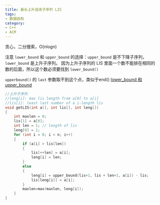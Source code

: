 ```yaml
---
title: 最长上升连续子序列 LIS
tags:
- 数据结构
category:
- C++
- ACM
---
```


贪心，二分搜索，O(nlogn)

注意 `lower_bound` 和 `upper_bound` 的选择：`upper_bound` 是不下降子序列，`lower_bound` 是上升子序列。
因为上升子序列的 LIS 里面一个数不能排在相同的数的后面，所以这个数必须要找到 `lower_bound()`

`upperbound()` 的 `last` 参数取不到这个点，类似于end()
[lower_bound 和 upper_bound](../../C++语法/lowerbound_upperbound/)

```c++
//上升子序列
//leng[i]: max lis length from a[0] to a[i]
//lis[i]: least last number of a i-length lis
void getLIS(int a[], int lis[], int leng[])
{
    int maxlen = 0;
	lis[1] = a[0];
	int len = 1; // length of lis
	leng[0] = 1;
	for (int i = 0; i < n; i++)
	{
		if (a[i] > lis[len])
		{
			lis[++len] = a[i];
			leng[i] = len;
		}
		else
		{
			leng[i] = upper_bound(lis+1, lis + len+1, a[i]) - lis;
			lis[leng[i]] = a[i];
		}
		maxlen=max(maxlen, leng[i]);
	}
}
```
